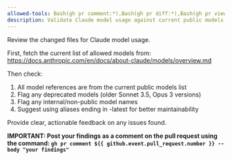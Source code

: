 ```yaml
---
allowed-tools: Bash(gh pr comment:*),Bash(gh pr diff:*),Bash(gh pr view:*)
description: Validate Claude model usage against current public models
---
```


Review the changed files for Claude model usage.

First, fetch the current list of allowed models from:
https://docs.anthropic.com/en/docs/about-claude/models/overview.md

Then check:
1. All model references are from the current public models list
2. Flag any deprecated models (older Sonnet 3.5, Opus 3 versions)
3. Flag any internal/non-public model names
4. Suggest using aliases ending in -latest for better maintainability

Provide clear, actionable feedback on any issues found.

**IMPORTANT: Post your findings as a comment on the pull request using the command: `gh pr comment ${{ github.event.pull_request.number }} --body "your findings"`**
